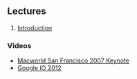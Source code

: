 ## Lectures

1. [Introduction](http://auca.github.io/com.250/lecture-1.html)

### Videos

* [Macworld San Francisco 2007 Keynote](https://drive.google.com/open?id=0B85z_dQxOMgLWUo3T3VVY2Eyc0E)
* [Google IO 2012](https://drive.google.com/open?id=0B85z_dQxOMgLZ19pU2tUWDZTNVE)
